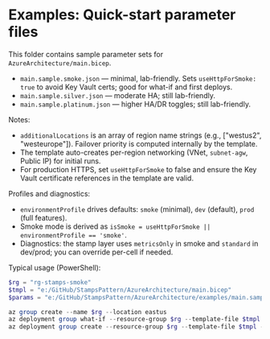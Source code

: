 # Examples: Quick-start parameter files

This folder contains sample parameter sets for `AzureArchitecture/main.bicep`.

- `main.sample.smoke.json` — minimal, lab-friendly. Sets `useHttpForSmoke: true` to avoid Key Vault certs; good for what-if and first deploys.
- `main.sample.silver.json` — moderate HA; still lab-friendly.
- `main.sample.platinum.json` — higher HA/DR toggles; still lab-friendly.

Notes:
- `additionalLocations` is an array of region name strings (e.g., ["westus2", "westeurope"]). Failover priority is computed internally by the template.
- The template auto-creates per-region networking (VNet, `subnet-agw`, Public IP) for initial runs.
- For production HTTPS, set `useHttpForSmoke` to false and ensure the Key Vault certificate references in the template are valid.

Profiles and diagnostics:
- `environmentProfile` drives defaults: `smoke` (minimal), `dev` (default), `prod` (full features).
- Smoke mode is derived as `isSmoke = useHttpForSmoke || environmentProfile == 'smoke'`.
- Diagnostics: the stamp layer uses `metricsOnly` in smoke and `standard` in dev/prod; you can override per-cell if needed.

Typical usage (PowerShell):

```powershell
$rg = "rg-stamps-smoke"
$tmpl = "e:/GitHub/StampsPattern/AzureArchitecture/main.bicep"
$params = "e:/GitHub/StampsPattern/AzureArchitecture/examples/main.sample.smoke.json"

az group create --name $rg --location eastus
az deployment group what-if --resource-group $rg --template-file $tmpl --parameters @$params
az deployment group create --resource-group $rg --template-file $tmpl --parameters @$params --verbose
```
